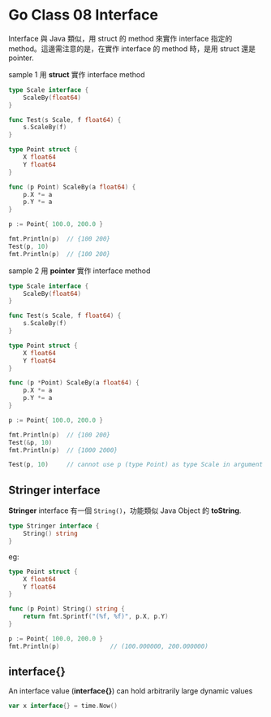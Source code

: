 # Go Class 08 Interface

Interface 與 Java 類似，用 struct 的 method 來實作 interface 指定的 method。這邊需注意的是，在實作 interface 的 method 時，是用 struct 還是 pointer.

sample 1 用 **struct** 實作 interface method

```go {.line-numbers}
type Scale interface {
    ScaleBy(float64)
}

func Test(s Scale, f float64) {
    s.ScaleBy(f)
}

type Point struct {
    X float64
    Y float64
}

func (p Point) ScaleBy(a float64) {
    p.X *= a
    p.Y *= a
}

p := Point{ 100.0, 200.0 }

fmt.Println(p)  // {100 200}
Test(p, 10)
fmt.Println(p)  // {100 200}
```

sample 2 用 **pointer** 實作 interface method

```go {.line-numbers}
type Scale interface {
    ScaleBy(float64)
}

func Test(s Scale, f float64) {
    s.ScaleBy(f)
}

type Point struct {
    X float64
    Y float64
}

func (p *Point) ScaleBy(a float64) {
    p.X *= a
    p.Y *= a
}

p := Point{ 100.0, 200.0 }

fmt.Println(p)  // {100 200}
Test(&p, 10)
fmt.Println(p)  // {1000 2000}

Test(p, 10)     // cannot use p (type Point) as type Scale in argument to Test: Point does not implement Scale (ScaleBy method has pointer receiver)
```

## Stringer interface

**Stringer** interface 有一個 `String()`，功能類似 Java Object 的 **toString**. 

```go {.line-numbers}
type Stringer interface {
    String() string
}
```

eg:

```go {.line-numbers}
type Point struct {
    X float64
    Y float64
}

func (p Point) String() string {
    return fmt.Sprintf("(%f, %f)", p.X, p.Y)
}

p := Point{ 100.0, 200.0 }
fmt.Println(p)              // (100.000000, 200.000000)
```

## interface{}

An interface value (**interface{}**) can hold arbitrarily large dynamic values

```go {.line-numbers}
var x interface{} = time.Now()
```
